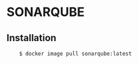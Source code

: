 # SONARQUBE

## Installation
``` $ yum install docker
    $ docker image pull sonarqube:latest
```

